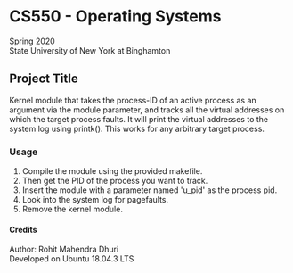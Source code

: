 # CS550 - Operating Systems
Spring 2020  
State University of New York at Binghamton 

## Project Title  
Kernel module that takes the process-ID of an active process as an argument via the module parameter, and tracks all the virtual addresses on which the target process faults. It will print the virtual addresses to the system log using printk(). This works for any arbitrary target process.

### Usage
1. Compile the module using the provided makefile.
2. Then get the PID of the process you want to track.
3. Insert the module with a parameter named 'u_pid' as the process pid.
4. Look into the system log for pagefaults.
5. Remove the kernel module.

#### Credits
Author: Rohit Mahendra Dhuri  
Developed on Ubuntu 18.04.3 LTS


